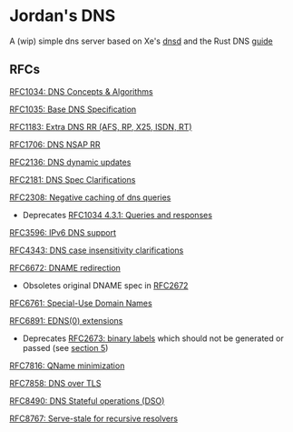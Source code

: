 # Jordan's DNS

A (wip) simple dns server based on Xe's [dnsd](https://github.com/Xe/x/tree/master/cmd/dnsd) and the Rust DNS [guide](https://github.com/EmilHernvall/dnsguide)


## RFCs

[RFC1034: DNS Concepts & Algorithms](https://datatracker.ietf.org/doc/html/rfc1034)

[RFC1035: Base DNS Specification](https://datatracker.ietf.org/doc/html/rfc1035)

[RFC1183: Extra DNS RR (AFS, RP, X25, ISDN, RT)](https://datatracker.ietf.org/doc/html/rfc1183)

[RFC1706: DNS NSAP RR](https://datatracker.ietf.org/doc/html/rfc1706)

[RFC2136: DNS dynamic updates](https://datatracker.ietf.org/doc/html/rfc2136)

[RFC2181: DNS Spec Clarifications](https://www.rfc-editor.org/rfc/rfc2181)

[RFC2308: Negative caching of dns queries](https://datatracker.ietf.org/doc/html/rfc2308)

* Deprecates [RFC1034 4.3.1: Queries and responses](https://datatracker.ietf.org/doc/html/rfc2308)

[RFC3596: IPv6 DNS support](https://datatracker.ietf.org/doc/html/rfc3596)

[RFC4343: DNS case insensitivity clarifications](https://datatracker.ietf.org/doc/html/rfc4343)

[RFC6672: DNAME redirection](https://datatracker.ietf.org/doc/html/rfc6672)

* Obsoletes original DNAME spec in [RFC2672](https://datatracker.ietf.org/doc/html/rfc2672)

[RFC6761: Special-Use Domain Names](https://datatracker.ietf.org/doc/html/rfc6761)

[RFC6891: EDNS(0) extensions](https://datatracker.ietf.org/doc/html/rfc6891#section-5)

* Deprecates [RFC2673: binary labels](https://datatracker.ietf.org/doc/html/rfc6891#section-5) which should not be generated or passed (see [section 5](https://datatracker.ietf.org/doc/html/rfc6891#section-5))

[RFC7816: QName minimization](https://datatracker.ietf.org/doc/html/rfc7816)

[RFC7858: DNS over TLS](https://datatracker.ietf.org/doc/html/rfc7858)

[RFC8490: DNS Stateful operations (DSO)](https://datatracker.ietf.org/doc/html/rfc8490)

[RFC8767: Serve-stale for recursive resolvers](https://datatracker.ietf.org/doc/html/rfc8767)
